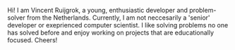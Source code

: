 Hi! I am Vincent Ruijgrok, a young, enthusiastic developer and problem-solver from the Netherlands. Currently, I am not neccesarily a 'senior' developer or exeprienced computer scientist. I like solving problems no one has solved before and enjoy working on projects that are educationally focused. Cheers!
